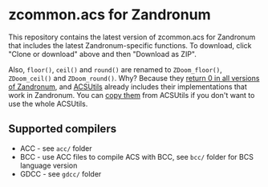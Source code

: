 # zcommon.acs for Zandronum
This repository contains the latest version of zcommon.acs for Zandronum that includes the latest Zandronum-specific functions. To download, click "Clone or download" above and then "Download as ZIP".

Also, `floor()`, `ceil()` and `round()` are renamed to `ZDoom_floor()`, `ZDoom_ceil()` and `ZDoom_round()`. Why? Because they [return 0 in all versions of Zandronum](https://zandronum.com/tracker/view.php?id=3155), and [ACSUtils](https://github.com/Korshun/acsutils/) already includes their implementations that work in Zandronum. You can [copy them](https://github.com/Korshun/acsutils/blob/master/src/acsmath.acs#L118) from ACSUtils if you don't want to use the whole ACSUtils.

## Supported compilers
* ACC - see `acc/` folder
* BCC - use ACC files to compile ACS with BCC, see `bcc/` folder for BCS language version
* GDCC - see `gdcc/` folder

